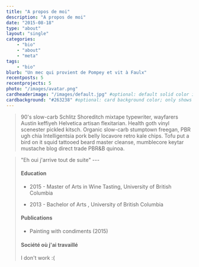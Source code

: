 ```yaml
---
title: "A propos de moi"
description: "A propos de moi"
date: "2015-08-18"
type: "about"
layout: "single"
categories:
    - "bio"
    - "about"
    - "meta"
tags:
    - "bio"
blurb: "Un mec qui provient de Pompey et vit à Faulx"
recentposts: 5
recentprojects: 5
photo: "/images/avatar.png"
cardheaderimage: "/images/default.jpg" #optional: default solid color if unset
cardbackground: "#263238" #optional: card background color; only shows when no image specified
---
```


>90's slow-carb Schlitz Shoreditch mixtape typewriter, wayfarers Austin keffiyeh
Helvetica artisan flexitarian. Health goth vinyl scenester pickled kitsch.
Organic slow-carb stumptown freegan, PBR ugh chia Intelligentsia pork belly
locavore retro kale chips. Tofu put a bird on it squid tattooed beard master
cleanse, mumblecore keytar mustache blog direct trade PBR&B quinoa.
<blockquote> "Eh oui j'arrive tout de suite"
---

#### Education

- 2015 - Master of Arts in Wine Tasting, University of British Columbia

- 2013 - Bachelor of Arts , University of British Columbia


#### Publications

- Painting with condiments (2015)

#### Société où j'ai travaillé

I don't work :(

